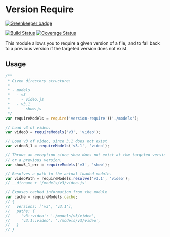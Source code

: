 # Version Require

[![Greenkeeper badge](https://badges.greenkeeper.io/elliotttf/version-require.svg)](https://greenkeeper.io/)

[![Build Status](https://travis-ci.org/elliotttf/version-require.svg?branch=master)](https://travis-ci.org/elliotttf/version-require)
[![Coverage Status](https://coveralls.io/repos/elliotttf/version-require/badge.svg?branch=master&service=github)](https://coveralls.io/github/elliotttf/version-require?branch=master)

This module allows you to require a given version of a file, and to fall back
to a previous version if the targeted version does not exist.

## Usage

```javascript
/**
 * Given directory structure:
 *
 * - models
 *   - v3
 *     - video.js
 *   - v3.1
 *     - show.js
 */
var requireModels = require('version-require')('./models');

// Load v3 of video.
var video3 = requireModels('v3', 'video');

// Load v3 of video, since 3.1 does not exist
var video3_1 = requireModels('v3.1', 'video');

// Throws an exception since show does not exist at the targeted version
// or a previous version.
var show3_1_err = requireModels('v3', 'show');

// Resolves a path to the actual loaded module.
var videoPath = requireModels.resolve('v3.1', 'video');
// __dirname + '/models/v3/video.js'

// Exposes cached information from the module
var cache = requireModels.cache;
// {
//   versions: ['v3', 'v3.1'],
//   paths: {
//     'v3::video': './models/v3/video',
//     'v3.1::video': './models/v3/video',
//   }
// }
```
